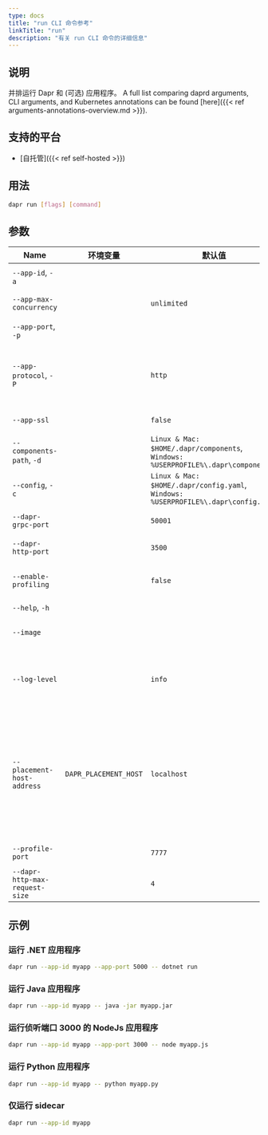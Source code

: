 ```yaml
---
type: docs
title: "run CLI 命令参考"
linkTitle: "run"
description: "有关 run CLI 命令的详细信息"
---
```


## 说明

并排运行 Dapr 和 (可选) 应用程序。 A full list comparing daprd arguments, CLI arguments, and Kubernetes annotations can be found [here]({{< ref arguments-annotations-overview.md >}}).

## 支持的平台

- [自托管]({{< ref self-hosted >}})

## 用法

```bash
dapr run [flags] [command]
```

## 参数

| Name                           | 环境变量                  | 默认值                                                                                      | 说明                                                                                                                                                                                        |
| ------------------------------ | --------------------- | ---------------------------------------------------------------------------------------- | ----------------------------------------------------------------------------------------------------------------------------------------------------------------------------------------- |
| `--app-id`, `-a`               |                       |                                                                                          | 用于服务发现的应用程序 Id                                                                                                                                                                            |
| `--app-max-concurrency`        |                       | `unlimited`                                                                              | 应用程序的并发级别，默认为无限制                                                                                                                                                                          |
| `--app-port`, `-p`             |                       |                                                                                          | 应用程序正在侦听的端口                                                                                                                                                                               |
| `--app-protocol`, `-P`         |                       | `http`                                                                                   | 协议（gRPC 或 HTTP） Dapr 用于与应用程序通信。 有效值为: `http` 或 `grpc`                                                                                                                                     |
| `--app-ssl`                    |                       | `false`                                                                                  | 当 Dapr 调用应用程序时启用 https                                                                                                                                                                    |
| `--components-path`, `-d`      |                       | `Linux & Mac: $HOME/.dapr/components`, `Windows: %USERPROFILE%\.dapr\components`   | Components 目录的路径                                                                                                                                                                          |
| `--config`, `-c`               |                       | `Linux & Mac: $HOME/.dapr/config.yaml`, `Windows: %USERPROFILE%\.dapr\config.yaml` | Dapr 配置文件                                                                                                                                                                                 |
| `--dapr-grpc-port`             |                       | `50001`                                                                                  | Dapr 要监听的 gRPC 端口                                                                                                                                                                         |
| `--dapr-http-port`             |                       | `3500`                                                                                   | Dapr 要监听的 HTTP 端口                                                                                                                                                                         |
| `--enable-profiling`           |                       | `false`                                                                                  | 通过 HTTP 端点启用 `pproft` 性能检测                                                                                                                                                                |
| `--help`, `-h`                 |                       |                                                                                          | 显示此帮助消息                                                                                                                                                                                   |
| `--image`                      |                       |                                                                                          | 要在中生成代码的 image。 输入为： `repository/image`                                                                                                                                                   |
| `--log-level`                  |                       | `info`                                                                                   | 日志详细程度。 有效值因为其中之一: `debug`, `info`, `warn`, `error`, `fatal`, or `panic`                                                                                                                  |
| `--placement-host-address`     | `DAPR_PLACEMENT_HOST` | `localhost`                                                                              | The address of the placement service. Format is either `<hostname>` for default port (`6050` on Windows, `50005` on Linux/MacOS) or `<hostname>:<port>` for custom port |
| `--profile-port`               |                       | `7777`                                                                                   | 要侦听的性能检测服务的端口                                                                                                                                                                             |
| `--dapr-http-max-request-size` |                       | `4`                                                                                      | Max size of request body in MB.                                                                                                                                                           |

## 示例

### 运行 .NET 应用程序

```bash
dapr run --app-id myapp --app-port 5000 -- dotnet run
```

### 运行 Java 应用程序

```bash
dapr run --app-id myapp -- java -jar myapp.jar
```

### 运行侦听端口 3000 的 NodeJs 应用程序

```bash
dapr run --app-id myapp --app-port 3000 -- node myapp.js
```

### 运行 Python 应用程序

```bash
dapr run --app-id myapp -- python myapp.py
```

### 仅运行 sidecar

```bash
dapr run --app-id myapp
```
